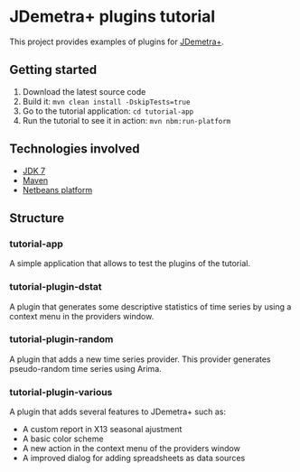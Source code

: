# JDemetra+ plugins tutorial

This project provides examples of plugins for [JDemetra+](https://github.com/jdemetra/jdemetra-app).

## Getting started

1. Download the latest source code
2. Build it: `mvn clean install -DskipTests=true`
3. Go to the tutorial application: `cd tutorial-app`
3. Run the tutorial to see it in action: `mvn nbm:run-platform`

## Technologies involved

* [JDK 7](http://www.oracle.com/technetwork/java/javase/overview/index.html)
* [Maven](https://maven.apache.org/) 
* [Netbeans platform](https://netbeans.org/features/platform/)

## Structure

### tutorial-app
A simple application that allows to test the plugins of the tutorial.
### tutorial-plugin-dstat
A plugin that generates some descriptive statistics of time series by using a context menu in the providers window.
### tutorial-plugin-random
A plugin that adds a new time series provider. This provider generates pseudo-random time series using Arima.
### tutorial-plugin-various
A plugin that adds several features to JDemetra+ such as:

* A custom report in X13 seasonal ajustment
* A basic color scheme
* A new action in the context menu of the providers window
* A improved dialog for adding spreadsheets as data sources
